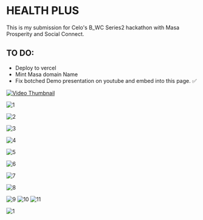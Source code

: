 # HEALTH PLUS

This is my submission for Celo's B_WC Series2 hackathon with Masa Prosperity and Social Connect.

## TO DO: 
- Deploy to vercel
- Mint Masa domain Name
- Fix botched Demo presentation on youtube and embed into this page. ✅


[![Video Thumbnail](https://img.youtube.com/vi/4xo3iPEHTzE/0.jpg)](https://www.youtube.com/watch?v=4xo3iPEHTzE)











![1](https://github.com/emiridbest/healthplus.celo/assets/6362475/e3192434-c95a-431b-a86c-5b88f9fa99b1)

![2](https://github.com/emiridbest/healthplus.celo/assets/6362475/e02f30d7-1530-4f65-bcb3-f923a3e8090b)

![3](https://github.com/emiridbest/healthplus.celo/assets/6362475/109f2f41-c8c9-4e0a-8b01-9753269d49b7)

![4](https://github.com/emiridbest/healthplus.celo/assets/6362475/d6e33774-768a-4135-b4b7-70b1b10f2586)

![5](https://github.com/emiridbest/healthplus.celo/assets/6362475/fc883e6e-6ae2-4393-b92e-ef0226b96d62)

![6](https://github.com/emiridbest/healthplus.celo/assets/6362475/a831a0ac-a90c-4799-bc85-4b7323f7574c)

![7](https://github.com/emiridbest/healthplus.celo/assets/6362475/fa187f0a-e53f-470e-9182-691669a9dd34)

![8](https://github.com/emiridbest/healthplus.celo/assets/6362475/30e12d01-47f3-4cd4-90ee-3b40a66d21ce)

![9](https://github.com/emiridbest/healthplus.celo/assets/6362475/fc4254a2-04e6-4b55-9486-2e3bb30ce9df)
![10](https://github.com/emiridbest/healthplus.celo/assets/6362475/d750985d-bef2-4972-bd10-1a71358da8e2)
![11](https://github.com/emiridbest/healthplus.celo/assets/6362475/c451bf90-dbda-4fdd-b498-7bd0c7d96b41)

![1](https://github.com/emiridbest/healthplus.celo/assets/6362475/e3192434-c95a-431b-a86c-5b88f9fa99b1)



